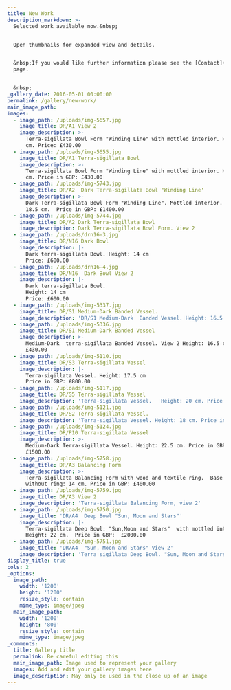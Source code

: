 ```yaml
---
title: New Work
description_markdown: >-
  Selected work available now.&nbsp;


  Open thumbnails for expanded view and details.


  &nbsp;If you would like further information please see the [Contact](/contact)
  page.


  &nbsp;
_gallery_date: 2016-05-01 00:00:00
permalink: /gallery/new-work/
main_image_path:
images:
  - image_path: /uploads/img-5657.jpg
    image_title: DR/A1 View 2
    image_description: >-
      Terra-sigillata Bowl Form "Winding Line" with mottled interior. Height 14
      cm. Price: £430.00
  - image_path: /uploads/img-5655.jpg
    image_title: DR/A1 Terra-sigillata Bowl
    image_description: >-
      Terra-sigillata Bowl Form "Winding Line" with mottled interior. Height: 14
      cm. Price in GBP: £430.00
  - image_path: /uploads/img-5743.jpg
    image_title: DR/A2  Dark Terra-sigillata Bowl "Winding Line'
    image_description: >-
      Dark Terra-sigillata Bowl Form "Winding Line". Mottled interior. Height:
      18.5 cm.  Price in GBP: £1400.00
  - image_path: /uploads/img-5744.jpg
    image_title: DR/A2 Dark Terra-sigillata Bowl
    image_description: Dark Terra-sigillata Bowl Form. View 2
  - image_path: /uploads/drn16-3.jpg
    image_title: DR/N16 Dark Bowl
    image_description: |-
      Dark terra-sigillata Bowl. Height: 14 cm
      Price: £600.00
  - image_path: /uploads/drn16-4.jpg
    image_title: DR/N16  Dark Bowl View 2
    image_description: |-
      Dark terra-sigillata Bowl. 
      Height: 14 cm
      Price: £600.00
  - image_path: /uploads/img-5337.jpg
    image_title: DR/S1 Medium-Dark Banded Vessel.
    image_description: 'DR/S1 Medium-Dark  Banded Vessel. Height: 16.5 cm. Price: £430.00'
  - image_path: /uploads/img-5336.jpg
    image_title: DR/S1 Medium-Dark Banded Vessel
    image_description: >-
      Medium-Dark  terra-sigillata Banded Vessel. View 2 Height: 16.5 cm. Price:
      £430.00
  - image_path: /uploads/img-5110.jpg
    image_title: DR/S3 Terra-sigillata Vessel
    image_description: |-
      Terra-sigillata Vessel. Height: 17.5 cm
      Price in GBP: £800.00
  - image_path: /uploads/img-5117.jpg
    image_title: DR/S5 Terra-sigillata Vessel
    image_description: 'Terra-sigillata Vessel.   Height: 20 cm. Price in GBP: £800.00'
  - image_path: /uploads/img-5121.jpg
    image_title: DR/S2 Terra-sigillata Vessel.
    image_description: 'Terra-sigillata Vessel. Height: 18 cm. Price in GBP: £800.00'
  - image_path: /uploads/img-5124.jpg
    image_title: DR/P10 Terra-sigillata Vessel
    image_description: >-
      Medium-Dark Terra-sigillata Vessel. Height: 22.5 cm. Price in GBP:
      £1500.00
  - image_path: /uploads/img-5758.jpg
    image_title: DR/A3 Balancing Form
    image_description: >-
      Terra-sigillata Balancing Form with wood and textile ring.  Base to rim
      without ring: 14 cm. Price in GBP: £400.00
  - image_path: /uploads/img-5759.jpg
    image_title: DR/A3 View 2
    image_description: 'Terra-sigillata Balancing Form, view 2'
  - image_path: /uploads/img-5750.jpg
    image_title: 'DR/A4  Deep Bowl "Sun, Moon and Stars"'
    image_description: |-
      Terra-sigillata Deep Bowl: "Sun,Moon and Stars"  with mottled interior. 
      Height: 22 cm.  Price in GBP:  £2000.00
  - image_path: /uploads/img-5751.jpg
    image_title: 'DR/A4  "Sun, Moon and Stars" View 2'
    image_description: 'Terra sigillata Deep Bowl. "Sun, Moon and Stars" View 2'
display_title: true
cols: 2
_options:
  image_path:
    width: '1200'
    height: '1200'
    resize_style: contain
    mime_type: image/jpeg
  main_image_path:
    width: '1200'
    height: '800'
    resize_style: contain
    mime_type: image/jpeg
_comments:
  title: Gallery title
  permalink: Be careful editing this
  main_image_path: Image used to represent your gallery
  images: Add and edit your gallery images here
  image_description: May only be used in the close up of an image
---
```


